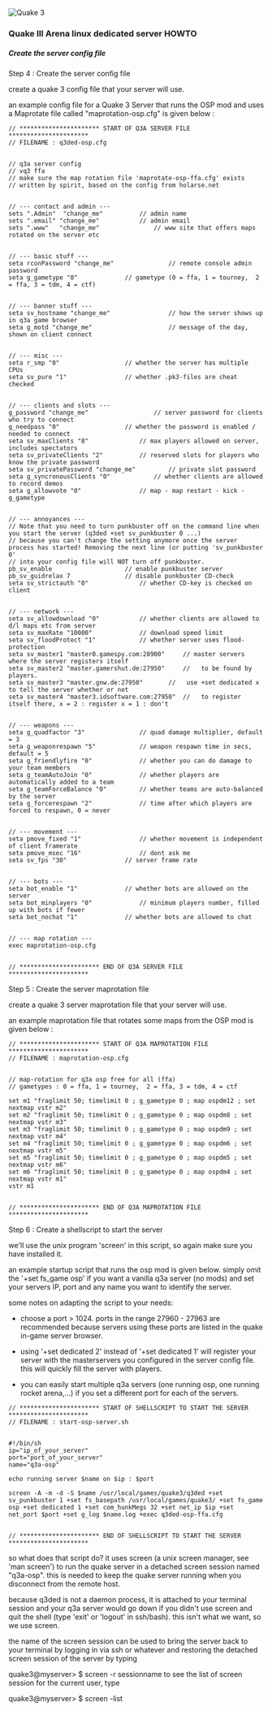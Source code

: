 
![Quake 3](https://raw.githubusercontent.com/vkryvoruchko/quake3/master/logo.jpg)


### Quake III Arena linux dedicated server HOWTO
##### Create the server config file

Step 4 : Create the server config file

create a quake 3 config file that your server will use.

an example config file for a Quake 3 Server that runs the OSP mod and uses a Maprotate file called "maprotation-osp.cfg" is given below :
```
// ********************** START OF Q3A SERVER FILE **********************
// FILENAME : q3ded-osp.cfg


// q3a server config
// vq3 ffa
// make sure the map rotation file 'maprotate-osp-ffa.cfg' exists
// written by spirit, based on the config from holarse.net


// --- contact and admin ---
sets ".Admin"  "change_me"			// admin name
sets ".email" "change_me"			// admin email
sets ".www"   "change_me"		        // www site that offers maps rotated on the server etc


// --- basic stuff ---
seta rconPassword "change_me"           	// remote console admin password
seta g_gametype "0"				// gametype (0 = ffa, 1 = tourney,  2 = ffa, 3 = tdm, 4 = ctf)


// --- banner stuff ---
seta sv_hostname "change_me"		        // how the server shows up in q3a game browser
seta g_motd "change_me"		                // message of the day, shown on client connect


// --- misc ---
seta r_smp "0"					// whether the server has multiple CPUs
seta sv_pure "1"				// whether .pk3-files are cheat checked


// --- clients and slots ---
g_password "change_me"		        	// server password for clients who try to connect
g_needpass "0"					// whether the password is enabled / needed to connect
seta sv_maxClients "8"				// max players allowed on server, includes spectators
seta sv_privateClients "2"			// reserved slots for players who know the private password
seta sv_privatePassword "change_me" 		// private slot password
seta g_syncronousClients "0"			// whether clients are allowed to record demos
seta g_allowvote "0"				// map - map restart - kick - g_gametype


// --- annoyances ---
// Note that you need to turn punkbuster off on the command line when you start the server (q3ded +set sv_punkbuster 0 ...)
// because you can't change the setting anymore once the server process has started! Removing the next line (or putting 'sv_punkbuster 0'
// into your config file will NOT turn off punkbuster.
pb_sv_enable					// enable punkbuster server
pb_sv_guidrelax 7				// disable punkbuster CD-check
seta sv_strictauth "0"				// whether CD-key is checked on client


// --- network ---
seta sv_allowdownload "0"			// whether clients are allowed to d/l maps etc from server
seta sv_maxRate "10000" 			// download speed limit
seta sv_floodProtect "1" 			// whether server uses flood-protection
seta sv_master1 "master0.gamespy.com:28900"     // master servers where the server registers itself
seta sv_master2 "master.gamershut.de:27950" 	//   to be found by players.
seta sv_master3 "master.gnw.de:27950"		//   use +set dedicated x to tell the server whether or not
seta sv_master4 "master3.idsoftware.com:27950"  //   to register itself there, x = 2 : register x = 1 : don't


// --- weapons ---
seta g_quadfactor "3"				// quad damage multiplier, default = 3
seta g_weaponrespawn "5" 			// weapon respawn time in secs, default = 5
seta g_friendlyfire "0"				// whether you can do damage to your team members
seta g_teamAutoJoin "0"				// whether players are automatically added to a team
seta g_teamForceBalance "0"			// whether teams are auto-balanced by the server
seta g_forcerespawn "2"				// time after which players are forced to respawn, 0 = never


// --- movement ---
seta pmove_fixed "1"				// whether movement is independent of client framerate
seta pmove_msec "16" 				// dont ask me
seta sv_fps "30"				// server frame rate


// --- bots ---
seta bot_enable "1"				// whether bots are allowed on the server
seta bot_minplayers "0" 			// minimum players number, filled up with bots if fewer
seta bot_nochat "1"				// whether bots are allowed to chat


// --- map rotation ---
exec maprotation-osp.cfg


// ********************** END OF Q3A SERVER FILE **********************
```



Step 5 : Create the server maprotation file

create a quake 3 server maprotation file that your server will use.

an example maprotation file that rotates some maps from the OSP mod is given below :
```
// ********************** START OF Q3A MAPROTATION FILE **********************
// FILENAME : maprotation-osp.cfg


// map-rotation for q3a osp free for all (ffa)
// gametypes : 0 = ffa, 1 = tourney,  2 = ffa, 3 = tdm, 4 = ctf

set m1 "fraglimit 50; timelimit 0 ; g_gametype 0 ; map ospdm12 ; set nextmap vstr m2"
set m2 "fraglimit 50; timelimit 0 ; g_gametype 0 ; map ospdm8 ; set nextmap vstr m3"
set m3 "fraglimit 50; timelimit 0 ; g_gametype 0 ; map ospdm9 ; set nextmap vstr m4"
set m4 "fraglimit 50; timelimit 0 ; g_gametype 0 ; map ospdm6 ; set nextmap vstr m5"
set m5 "fraglimit 50; timelimit 0 ; g_gametype 0 ; map ospdm5 ; set nextmap vstr m6"
set m6 "fraglimit 50; timelimit 0 ; g_gametype 0 ; map ospdm4 ; set nextmap vstr m1"
vstr m1


// ********************** END OF Q3A MAPROTATION FILE **********************

```


Step 6 : Create a shellscript to start the server

we'll use the unix program 'screen' in this script, so again make sure you have installed it.

an example startup script that runs the osp mod is given below. simply omit the '+set fs_game osp' if you want a vanilla q3a server (no mods) and set your servers IP, port and any name you want to identify the server.

some notes on adapting the script to your needs:

* choose a port > 1024. ports in the range 27960 - 27963 are recommended because servers using these ports are listed in the quake in-game server browser.

* using '+set dedicated 2' instead of '+set dedicated 1' will register your server with the masterservers you configured in the server config file. this will quickly fill the server with players.

* you can easily start multiple q3a servers (one running osp, one running rocket arena,...) if you set a different port for each of the servers.
```
// ********************** START OF SHELLSCRIPT TO START THE SERVER **********************
// FILENAME : start-osp-server.sh


#!/bin/sh
ip="ip_of_your_server"
port="port_of_your_server"
name="q3a-osp"

echo running server $name on $ip : $port

screen -A -m -d -S $name /usr/local/games/quake3/q3ded +set sv_punkbuster 1 +set fs_basepath /usr/local/games/quake3/ +set fs_game osp +set dedicated 1 +set com_hunkMegs 32 +set net_ip $ip +set net_port $port +set g_log $name.log +exec q3ded-osp-ffa.cfg


// ********************** END OF SHELLSCRIPT TO START THE SERVER **********************
```
so what does that script do? it uses screen (a unix screen manager, see 'man screen') to run the quake server in a detached screen session named "q3a-osp". this is needed to keep the quake server running when you disconnect from the remote host.

because q3ded is not a daemon process, it is attached to your terminal session and your q3a server would go down if you didn't use screen and quit the shell (type 'exit' or 'logout' in ssh/bash). this isn't what we want, so we use screen.

the name of the screen session can be used to bring the server back to your terminal by logging in via ssh or whatever and restoring the detached screen session of the server by typing

quake3@myserver> $ screen -r sessionname
to see the list of screen session for the current user, type

quake3@myserver> $ screen -list
